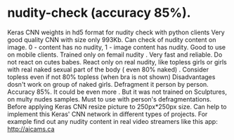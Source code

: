 # nudity-check (accuracy 85%).
Keras CNN  weights in hd5 format  for  nudity check  with python clients
Very good quality CNN with size only 993Kb. Can check of nudity content on image. 
0 - content has no nudity,  1 - image content has nudity. 
Good to use on mobile clients. Trained only on femail nudity . Very fast and reliable. Do not react on cutes babes. 
React only on real nudity, like topless girls or girls with  real naked sexual  part of the body ( even 80% naked) .  Consider topless even if not 80% topless (when bra is not shown)
Disadvantages dosn't work on group of naked girls. Defragment it person by person.
 Accuracy 85%. It could be even more . But it was not trained on Sculptures, on multy nudes samples. Must to use with person's defragmentations.
 Before applying Keras CNN resize picture to 250px*250px size.
Can help to implement this Keras' CNN network in different types of projects.
For example find out any nudity content in real video  streamers like this app: 
http://aicams.ca
